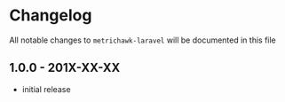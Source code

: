 # Changelog

All notable changes to `metrichawk-laravel` will be documented in this file

## 1.0.0 - 201X-XX-XX

- initial release
